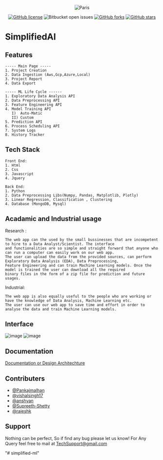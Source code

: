 
<p align="center">
<img src="https://user-images.githubusercontent.com/40850370/142188982-c2158824-5d21-4618-9837-c3a4baffc17f.png" alt="Paris" align="center">
  </p>
<p align='center'>
  <a href="https://github.com/ketangangal/Projectathon/blob/main/LICENSE"><img alt="GitHub license" src="https://img.shields.io/github/license/ketangangal/Projectathon"></a>
  <img alt="Bitbucket open issues" src="https://img.shields.io/bitbucket/issues-raw/ketangangal/Projectathon?logoColor=blue">
<a href="https://github.com/ketangangal/Projectathon/network"><img alt="GitHub forks" src="https://img.shields.io/github/forks/ketangangal/Projectathon"></a>  
<a href="https://github.com/ketangangal/Projectathon/stargazers"><img alt="GitHub stars" src="https://img.shields.io/github/stars/ketangangal/Projectathon"></a>
  </p>
<h1>SimplifiedAI</h1>



## Features
```
----- Main Page -----
1. Project Creation 
2. Data Ingestion (Aws,Gcp,Azure,Local)
3. Project Report 
4. Data Export 

----- ML Life Cycle ------
1. Exploratory Data Analysis API
2. Data Preprocessing API
3. Feature Engineering API
4. Model Training API
   I)  Auto-Matic 
   II) Custom
5. Prediction API
6. Process Scheduling API
7. System Logs
8. History Tracker
```

## Tech Stack
```
Front End: 
1. Html
2. Css
3. Javascript
4. Jquery

Back End:
1. Python
2. Data Preprocessing Libs(Numpy, Pandas, Matplotlib, Plotly)
3. Linear Regression, Classification , Clustering 
4. Database (MongoDB, Mysql)

```

## Acadamic and Industrial usage
Research : 
```
The web app can the used by the small bussinesses that are incompetent to hire to a Data Analyst/Scientist. The interface 
and functionalities are so simple and straight forward that anyone who can run a computer can easily work on our web app.
The user can upload the data from the provided sources, can perform Exploratory Data Analysis (EDA), Data Preprocessing,
Feature Engineering and can train Machine Learning models. Once the model is trained the user can download all the required
binary files in the form of a zip file for prediction and future usages.

```
Industrial: 
```
The web app is also equally useful to the people who are working or have the knowledge of Data Analysis, Machine Learning etc.
The user can use our web app to save time and effort in order to analyse the data and train Machine Learning models.
```

## Interface
![image](https://user-images.githubusercontent.com/40850370/142195610-651cffda-494a-47a0-a9d0-6eb2e4150d97.png)
![image](https://user-images.githubusercontent.com/40850370/142195760-80a1903f-f8f6-47a1-bfdf-8e818381ee47.png)

## Documentation

[Documentation or Design Architechture](https://drive.google.com/drive/folders/1G7GcVTQe2NI6LR-uJ0Nwapnz81f3_Btd?usp=sharing)


## Contributers

- [@Pankajmalhan](https://github.com/Pankajmalhan)
- [@vishalsingh17](https://github.com/vishalsingh17)
- [@anshyan](https://github.com/anshyan)
- [@Supreeth-Shetty](https://github.com/Supreeth-Shetty)
- [@rajeshk](https://github.com/rajeshk300386)

## Support
Nothing can be perfect, So if find any bug please let us know!
For Any Query feel free to mail at TechSupport@gmail.com

"# simplified-ml" 

